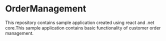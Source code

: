 # OrderManagement
This repository contains sample application created using react and .net core.This sample application contains basic functionality of customer order management.
